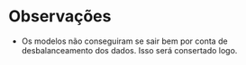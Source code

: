 # Observações

- Os modelos não conseguiram se sair bem por conta de desbalanceamento dos dados. Isso será  consertado logo.
